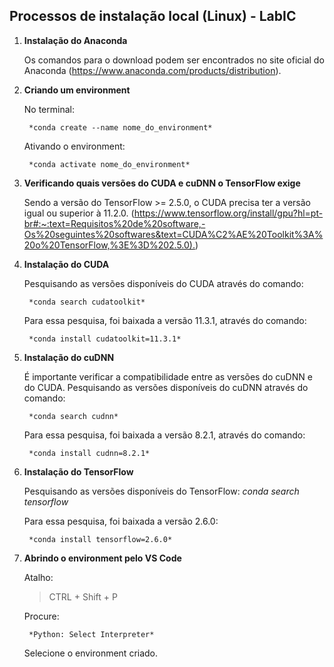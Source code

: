 ## Processos de instalação local (Linux) - LabIC 

1. **Instalação do Anaconda**

    Os comandos para o download podem ser encontrados no site oficial do Anaconda (<https://www.anaconda.com/products/distribution>).

2. **Criando um environment**

    No terminal: 

        *conda create --name nome_do_environment*

    Ativando o environment:
    
        *conda activate nome_do_environment*

3. **Verificando quais versões do CUDA e cuDNN o TensorFlow exige**

    Sendo a versão do TensorFlow  >= 2.5.0, o CUDA precisa ter a versão igual ou superior à 11.2.0. (<https://www.tensorflow.org/install/gpu?hl=pt-br#:~:text=Requisitos%20de%20software,-Os%20seguintes%20softwares&text=CUDA%C2%AE%20Toolkit%3A%20o%20TensorFlow,%3E%3D%202.5.0).>)

4. **Instalação do CUDA**

    Pesquisando as versões disponíveis do CUDA através do comando:

        *conda search cudatoolkit*

    Para essa pesquisa, foi baixada a versão 11.3.1, através do comando:

        *conda install cudatoolkit=11.3.1*

5. **Instalação do cuDNN**

    É importante verificar a compatibilidade entre as versões do cuDNN e do CUDA. Pesquisando as versões disponíveis do cuDNN através do comando:

        *conda search cudnn*

    Para essa pesquisa, foi baixada a versão 8.2.1, através do comando:

        *conda install cudnn=8.2.1*

6. **Instalação do TensorFlow**

    Pesquisando as versões disponíveis do TensorFlow:
        _conda search tensorflow_

    Para essa pesquisa, foi baixada a versão 2.6.0:

        *conda install tensorflow=2.6.0*

7. **Abrindo o environment pelo VS Code**

    Atalho:

    > CTRL + Shift + P

    Procure:

        *Python: Select Interpreter*

    Selecione o environment criado.




    

